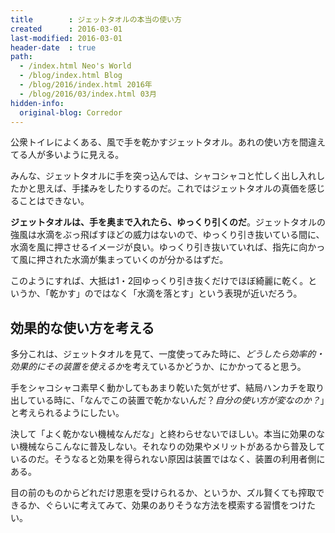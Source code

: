 ```yaml
---
title        : ジェットタオルの本当の使い方
created      : 2016-03-01
last-modified: 2016-03-01
header-date  : true
path:
  - /index.html Neo's World
  - /blog/index.html Blog
  - /blog/2016/index.html 2016年
  - /blog/2016/03/index.html 03月
hidden-info:
  original-blog: Corredor
---
```


公衆トイレによくある、風で手を乾かすジェットタオル。あれの使い方を間違えてる人が多いように見える。

みんな、ジェットタオルに手を突っ込んでは、シャコシャコと忙しく出し入れしたかと思えば、手揉みをしたりするのだ。これではジェットタオルの真価を感じることはできない。

**ジェットタオルは、手を奥まで入れたら、ゆっくり引くのだ**。ジェットタオルの強風は水滴をぶっ飛ばすほどの威力はないので、ゆっくり引き抜いている間に、水滴を風に押させるイメージが良い。ゆっくり引き抜いていれば、指先に向かって風に押された水滴が集まっていくのが分かるはずだ。

このようにすれば、大抵は1・2回ゆっくり引き抜くだけでほぼ綺麗に乾く。というか、「乾かす」のではなく「水滴を落とす」という表現が近いだろう。

## 効果的な使い方を考える

多分これは、ジェットタオルを見て、一度使ってみた時に、*どうしたら効率的・効果的にその装置を使えるか*を考えているかどうか、にかかってると思う。

手をシャコシャコ素早く動かしてもあまり乾いた気がせず、結局ハンカチを取り出している時に、「なんでこの装置で乾かないんだ？*自分の使い方が変なのか？*」と考えられるようにしたい。

決して「よく乾かない機械なんだな」と終わらせないでほしい。本当に効果のない機械ならこんなに普及しない。それなりの効果やメリットがあるから普及しているのだ。そうなると効果を得られない原因は装置ではなく、装置の利用者側にある。

目の前のものからどれだけ恩恵を受けられるか、というか、ズル賢くても搾取できるか、ぐらいに考えてみて、効果のありそうな方法を模索する習慣をつけたい。
